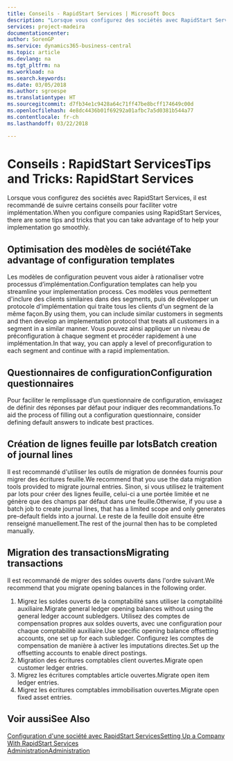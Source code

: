 ```yaml
---
title: Conseils - RapidStart Services | Microsoft Docs
description: "Lorsque vous configurez des sociétés avec RapidStart Services, il est recommandé de suivre certains conseils pour faciliter votre implémentation."
services: project-madeira
documentationcenter: 
author: SorenGP
ms.service: dynamics365-business-central
ms.topic: article
ms.devlang: na
ms.tgt_pltfrm: na
ms.workload: na
ms.search.keywords: 
ms.date: 03/05/2018
ms.author: sgroespe
ms.translationtype: HT
ms.sourcegitcommit: d7fb34e1c9428a64c71ff47be8bcff174649c00d
ms.openlocfilehash: 4e8dc4436b01f69292a01afbc7a5d0381b544a77
ms.contentlocale: fr-ch
ms.lasthandoff: 03/22/2018

---
```

# <a name="tips-and-tricks-rapidstart-services"></a><span data-ttu-id="1e509-103">Conseils : RapidStart Services</span><span class="sxs-lookup"><span data-stu-id="1e509-103">Tips and Tricks: RapidStart Services</span></span>
<span data-ttu-id="1e509-104">Lorsque vous configurez des sociétés avec RapidStart Services, il est recommandé de suivre certains conseils pour faciliter votre implémentation.</span><span class="sxs-lookup"><span data-stu-id="1e509-104">When you configure companies using RapidStart Services, there are some tips and tricks that you can take advantage of to help your implementation go smoothly.</span></span>  

## <a name="take-advantage-of-configuration-templates"></a><span data-ttu-id="1e509-105">Optimisation des modèles de société</span><span class="sxs-lookup"><span data-stu-id="1e509-105">Take advantage of configuration templates</span></span>  
<span data-ttu-id="1e509-106">Les modèles de configuration peuvent vous aider à rationaliser votre processus d’implémentation.</span><span class="sxs-lookup"><span data-stu-id="1e509-106">Configuration templates can help you streamline your implementation process.</span></span> <span data-ttu-id="1e509-107">Ces modèles vous permettent d'inclure des clients similaires dans des segments, puis de développer un protocole d'implémentation qui traite tous les clients d'un segment de la même façon.</span><span class="sxs-lookup"><span data-stu-id="1e509-107">By using them, you can include similar customers in segments and then develop an implementation protocol that treats all customers in a segment in a similar manner.</span></span> <span data-ttu-id="1e509-108">Vous pouvez ainsi appliquer un niveau de préconfiguration à chaque segment et procéder rapidement à une implémentation.</span><span class="sxs-lookup"><span data-stu-id="1e509-108">In that way, you can apply a level of preconfiguration to each segment and continue with a rapid implementation.</span></span>  

## <a name="configuration-questionnaires"></a><span data-ttu-id="1e509-109">Questionnaires de configuration</span><span class="sxs-lookup"><span data-stu-id="1e509-109">Configuration questionnaires</span></span>  
<span data-ttu-id="1e509-110">Pour faciliter le remplissage d’un questionnaire de configuration, envisagez de définir des réponses par défaut pour indiquer des recommandations.</span><span class="sxs-lookup"><span data-stu-id="1e509-110">To aid the process of filling out a configuration questionnaire, consider defining default answers to indicate best practices.</span></span>  

## <a name="batch-creation-of-journal-lines"></a><span data-ttu-id="1e509-111">Création de lignes feuille par lots</span><span class="sxs-lookup"><span data-stu-id="1e509-111">Batch creation of journal lines</span></span>  
<span data-ttu-id="1e509-112">Il est recommandé d'utiliser les outils de migration de données fournis pour migrer des écritures feuille.</span><span class="sxs-lookup"><span data-stu-id="1e509-112">We recommend that you use the data migration tools provided to migrate journal entries.</span></span> <span data-ttu-id="1e509-113">Sinon, si vous utilisez le traitement par lots pour créer des lignes feuille, celui-ci a une portée limitée et ne génère que des champs par défaut dans une feuille.</span><span class="sxs-lookup"><span data-stu-id="1e509-113">Otherwise, if you use a batch job to create journal lines, that has a limited scope and only generates pre-default fields into a journal.</span></span> <span data-ttu-id="1e509-114">Le reste de la feuille doit ensuite être renseigné manuellement.</span><span class="sxs-lookup"><span data-stu-id="1e509-114">The rest of the journal then has to be completed manually.</span></span>  

## <a name="migrating-transactions"></a><span data-ttu-id="1e509-115">Migration des transactions</span><span class="sxs-lookup"><span data-stu-id="1e509-115">Migrating transactions</span></span>  
<span data-ttu-id="1e509-116">Il est recommandé de migrer des soldes ouverts dans l'ordre suivant.</span><span class="sxs-lookup"><span data-stu-id="1e509-116">We recommend that you migrate opening balances in the following order.</span></span>  

1.  <span data-ttu-id="1e509-117">Migrez les soldes ouverts de la comptabilité sans utiliser la comptabilité auxiliaire.</span><span class="sxs-lookup"><span data-stu-id="1e509-117">Migrate general ledger opening balances without using the general ledger account subledgers.</span></span> <span data-ttu-id="1e509-118">Utilisez des comptes de compensation propres aux soldes ouverts, avec une configuration pour chaque comptabilité auxiliaire.</span><span class="sxs-lookup"><span data-stu-id="1e509-118">Use specific opening balance offsetting accounts, one set up for each subledger.</span></span> <span data-ttu-id="1e509-119">Configurez les comptes de compensation de manière à activer les imputations directes.</span><span class="sxs-lookup"><span data-stu-id="1e509-119">Set up the offsetting accounts to enable direct postings.</span></span>  
2.  <span data-ttu-id="1e509-120">Migration des écritures comptables client ouvertes.</span><span class="sxs-lookup"><span data-stu-id="1e509-120">Migrate open customer ledger entries.</span></span>  
3.  <span data-ttu-id="1e509-121">Migrez les écritures comptables article ouvertes.</span><span class="sxs-lookup"><span data-stu-id="1e509-121">Migrate open item ledger entries.</span></span>  
4.  <span data-ttu-id="1e509-122">Migrez les écritures comptables immobilisation ouvertes.</span><span class="sxs-lookup"><span data-stu-id="1e509-122">Migrate open fixed asset entries.</span></span>  

## <a name="see-also"></a><span data-ttu-id="1e509-123">Voir aussi</span><span class="sxs-lookup"><span data-stu-id="1e509-123">See Also</span></span>  
[<span data-ttu-id="1e509-124">Configuration d'une société avec RapidStart Services</span><span class="sxs-lookup"><span data-stu-id="1e509-124">Setting Up a Company With RapidStart Services</span></span>](admin-set-up-a-company-with-rapidstart.md)  
[<span data-ttu-id="1e509-125">Administration</span><span class="sxs-lookup"><span data-stu-id="1e509-125">Administration</span></span>](admin-setup-and-administration.md)

